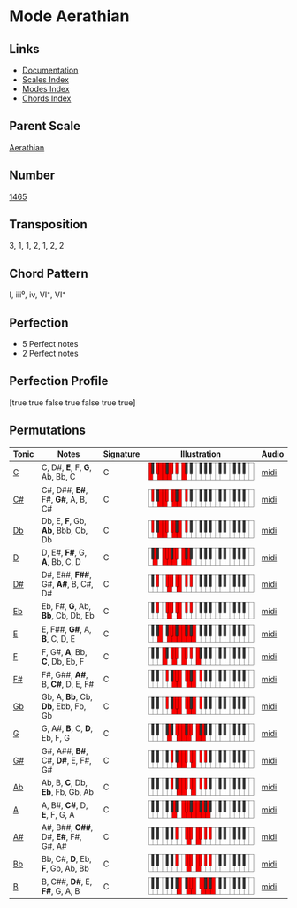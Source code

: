 # Mode Aerathian

## Links

- [Documentation](README.md)
- [Scales Index](Scales.md)
- [Modes Index](Modes.md)
- [Chords Index](Chords.md)

## Parent Scale

[Aerathian](ScaleAerathian.md)

## Number

[1465](https://ianring.com/musictheory/scales/1465)

## Transposition

3, 1, 1, 2, 1, 2, 2

## Chord Pattern

I, iii⁰, iv, VI⁺, VI⁺

## Perfection

- 5 Perfect notes
- 2 Perfect notes

## Perfection Profile

[true true false true false true true]

## Permutations

| Tonic | Notes | Signature | Illustration | Audio |
|-------|-------|-----------|--------------|-------|
| [C](ModeCNaturalAerathian.md) | C, D#, **E**, F, **G**, Ab, Bb, C | C | ![CNaturalAerathian](ModeCNaturalAerathian.png) | [midi](https://github.com/edipermadi/music/blob/main/docs/ModeCNaturalAerathian.mid?raw=true) |
| [C#](ModeCSharpAerathian.md) | C#, D##, **E#**, F#, **G#**, A, B, C# | C | ![CSharpAerathian](ModeCSharpAerathian.png) | [midi](https://github.com/edipermadi/music/blob/main/docs/ModeCSharpAerathian.mid?raw=true) |
| [Db](ModeDFlatAerathian.md) | Db, E, **F**, Gb, **Ab**, Bbb, Cb, Db | C | ![DFlatAerathian](ModeDFlatAerathian.png) | [midi](https://github.com/edipermadi/music/blob/main/docs/ModeDFlatAerathian.mid?raw=true) |
| [D](ModeDNaturalAerathian.md) | D, E#, **F#**, G, **A**, Bb, C, D | C | ![DNaturalAerathian](ModeDNaturalAerathian.png) | [midi](https://github.com/edipermadi/music/blob/main/docs/ModeDNaturalAerathian.mid?raw=true) |
| [D#](ModeDSharpAerathian.md) | D#, E##, **F##**, G#, **A#**, B, C#, D# | C | ![DSharpAerathian](ModeDSharpAerathian.png) | [midi](https://github.com/edipermadi/music/blob/main/docs/ModeDSharpAerathian.mid?raw=true) |
| [Eb](ModeEFlatAerathian.md) | Eb, F#, **G**, Ab, **Bb**, Cb, Db, Eb | C | ![EFlatAerathian](ModeEFlatAerathian.png) | [midi](https://github.com/edipermadi/music/blob/main/docs/ModeEFlatAerathian.mid?raw=true) |
| [E](ModeENaturalAerathian.md) | E, F##, **G#**, A, **B**, C, D, E | C | ![ENaturalAerathian](ModeENaturalAerathian.png) | [midi](https://github.com/edipermadi/music/blob/main/docs/ModeENaturalAerathian.mid?raw=true) |
| [F](ModeFNaturalAerathian.md) | F, G#, **A**, Bb, **C**, Db, Eb, F | C | ![FNaturalAerathian](ModeFNaturalAerathian.png) | [midi](https://github.com/edipermadi/music/blob/main/docs/ModeFNaturalAerathian.mid?raw=true) |
| [F#](ModeFSharpAerathian.md) | F#, G##, **A#**, B, **C#**, D, E, F# | C | ![FSharpAerathian](ModeFSharpAerathian.png) | [midi](https://github.com/edipermadi/music/blob/main/docs/ModeFSharpAerathian.mid?raw=true) |
| [Gb](ModeGFlatAerathian.md) | Gb, A, **Bb**, Cb, **Db**, Ebb, Fb, Gb | C | ![GFlatAerathian](ModeGFlatAerathian.png) | [midi](https://github.com/edipermadi/music/blob/main/docs/ModeGFlatAerathian.mid?raw=true) |
| [G](ModeGNaturalAerathian.md) | G, A#, **B**, C, **D**, Eb, F, G | C | ![GNaturalAerathian](ModeGNaturalAerathian.png) | [midi](https://github.com/edipermadi/music/blob/main/docs/ModeGNaturalAerathian.mid?raw=true) |
| [G#](ModeGSharpAerathian.md) | G#, A##, **B#**, C#, **D#**, E, F#, G# | C | ![GSharpAerathian](ModeGSharpAerathian.png) | [midi](https://github.com/edipermadi/music/blob/main/docs/ModeGSharpAerathian.mid?raw=true) |
| [Ab](ModeAFlatAerathian.md) | Ab, B, **C**, Db, **Eb**, Fb, Gb, Ab | C | ![AFlatAerathian](ModeAFlatAerathian.png) | [midi](https://github.com/edipermadi/music/blob/main/docs/ModeAFlatAerathian.mid?raw=true) |
| [A](ModeANaturalAerathian.md) | A, B#, **C#**, D, **E**, F, G, A | C | ![ANaturalAerathian](ModeANaturalAerathian.png) | [midi](https://github.com/edipermadi/music/blob/main/docs/ModeANaturalAerathian.mid?raw=true) |
| [A#](ModeASharpAerathian.md) | A#, B##, **C##**, D#, **E#**, F#, G#, A# | C | ![ASharpAerathian](ModeASharpAerathian.png) | [midi](https://github.com/edipermadi/music/blob/main/docs/ModeASharpAerathian.mid?raw=true) |
| [Bb](ModeBFlatAerathian.md) | Bb, C#, **D**, Eb, **F**, Gb, Ab, Bb | C | ![BFlatAerathian](ModeBFlatAerathian.png) | [midi](https://github.com/edipermadi/music/blob/main/docs/ModeBFlatAerathian.mid?raw=true) |
| [B](ModeBNaturalAerathian.md) | B, C##, **D#**, E, **F#**, G, A, B | C | ![BNaturalAerathian](ModeBNaturalAerathian.png) | [midi](https://github.com/edipermadi/music/blob/main/docs/ModeBNaturalAerathian.mid?raw=true) |
